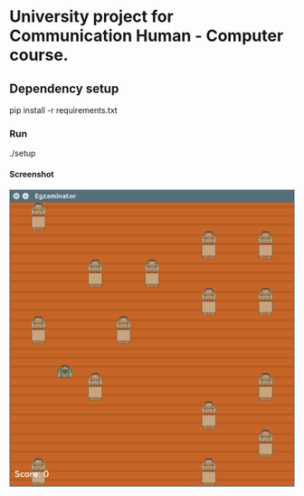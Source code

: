 # University project for Communication Human - Computer course.

## Dependency setup
pip install -r requirements.txt

### Run
./setup
#### Screenshot
![GUI](app_resources/images/readme.jpg?raw=true "Gui")
